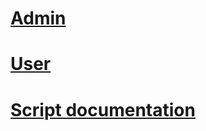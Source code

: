 # [Admin](Admin/Admin.md)

# [User](User/User.md)

# [Script documentation](Script_documentation/Basic_Structure_of_the_Project.md)
